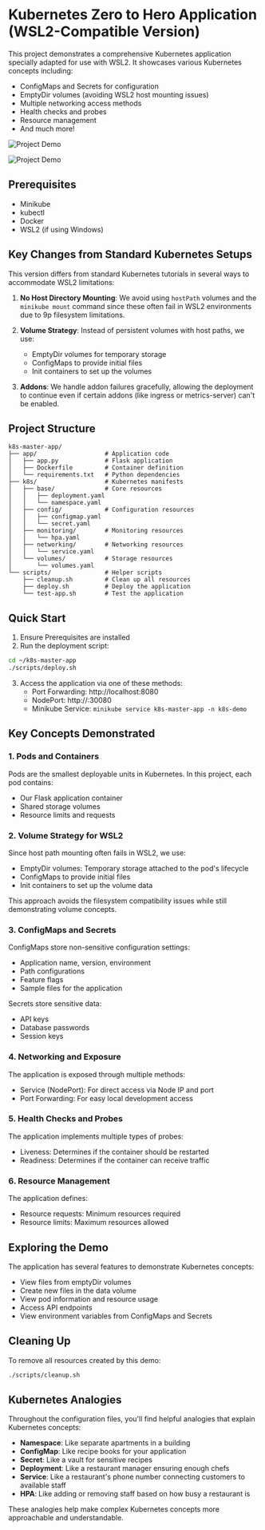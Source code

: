 # Kubernetes Zero to Hero Application (WSL2-Compatible Version)

This project demonstrates a comprehensive Kubernetes application specially adapted for use with WSL2. It showcases various Kubernetes concepts including:

- ConfigMaps and Secrets for configuration
- EmptyDir volumes (avoiding WSL2 host mounting issues)
- Multiple networking access methods
- Health checks and probes
- Resource management
- And much more!

![Project Demo](../images/day-18/screenshot1.jpg)

![Project Demo](../images/day-18/screenshot2.jpg)

## Prerequisites

- Minikube
- kubectl
- Docker
- WSL2 (if using Windows)

## Key Changes from Standard Kubernetes Setups

This version differs from standard Kubernetes tutorials in several ways to accommodate WSL2 limitations:

1. **No Host Directory Mounting**: We avoid using `hostPath` volumes and the `minikube mount` command since these often fail in WSL2 environments due to 9p filesystem limitations.

2. **Volume Strategy**: Instead of persistent volumes with host paths, we use:
   - EmptyDir volumes for temporary storage
   - ConfigMaps to provide initial files
   - Init containers to set up the volumes

3. **Addons**: We handle addon failures gracefully, allowing the deployment to continue even if certain addons (like ingress or metrics-server) can't be enabled.

## Project Structure

```
k8s-master-app/
├── app/                   # Application code
│   ├── app.py             # Flask application
│   ├── Dockerfile         # Container definition
│   └── requirements.txt   # Python dependencies
├── k8s/                   # Kubernetes manifests
│   ├── base/              # Core resources
│   │   ├── deployment.yaml
│   │   └── namespace.yaml
│   ├── config/            # Configuration resources
│   │   ├── configmap.yaml
│   │   └── secret.yaml
│   ├── monitoring/        # Monitoring resources
│   │   └── hpa.yaml
│   ├── networking/        # Networking resources
│   │   └── service.yaml
│   └── volumes/           # Storage resources
│       └── volumes.yaml
└── scripts/               # Helper scripts
    ├── cleanup.sh         # Clean up all resources
    ├── deploy.sh          # Deploy the application
    └── test-app.sh        # Test the application
```

## Quick Start

1. Ensure Prerequisites are installed
2. Run the deployment script:

```bash
cd ~/k8s-master-app
./scripts/deploy.sh
```

3. Access the application via one of these methods:
   - Port Forwarding: http://localhost:8080
   - NodePort: http://<minikube-ip>:30080
   - Minikube Service: `minikube service k8s-master-app -n k8s-demo`

## Key Concepts Demonstrated

### 1. Pods and Containers

Pods are the smallest deployable units in Kubernetes. In this project, each pod contains:
- Our Flask application container
- Shared storage volumes
- Resource limits and requests

### 2. Volume Strategy for WSL2

Since host path mounting often fails in WSL2, we use:
- EmptyDir volumes: Temporary storage attached to the pod's lifecycle
- ConfigMaps to provide initial files
- Init containers to set up the volume data

This approach avoids the filesystem compatibility issues while still demonstrating volume concepts.

### 3. ConfigMaps and Secrets

ConfigMaps store non-sensitive configuration settings:
- Application name, version, environment
- Path configurations
- Feature flags
- Sample files for the application

Secrets store sensitive data:
- API keys
- Database passwords
- Session keys

### 4. Networking and Exposure

The application is exposed through multiple methods:
- Service (NodePort): For direct access via Node IP and port
- Port Forwarding: For easy local development access

### 5. Health Checks and Probes

The application implements multiple types of probes:
- Liveness: Determines if the container should be restarted
- Readiness: Determines if the container can receive traffic

### 6. Resource Management

The application defines:
- Resource requests: Minimum resources required
- Resource limits: Maximum resources allowed

## Exploring the Demo

The application has several features to demonstrate Kubernetes concepts:
- View files from emptyDir volumes
- Create new files in the data volume
- View pod information and resource usage
- Access API endpoints
- View environment variables from ConfigMaps and Secrets

## Cleaning Up

To remove all resources created by this demo:

```bash
./scripts/cleanup.sh
```

## Kubernetes Analogies

Throughout the configuration files, you'll find helpful analogies that explain Kubernetes concepts:

- **Namespace**: Like separate apartments in a building
- **ConfigMap**: Like recipe books for your application
- **Secret**: Like a vault for sensitive recipes
- **Deployment**: Like a restaurant manager ensuring enough chefs
- **Service**: Like a restaurant's phone number connecting customers to available staff
- **HPA**: Like adding or removing staff based on how busy a restaurant is

These analogies help make complex Kubernetes concepts more approachable and understandable.
